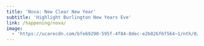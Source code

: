 ```yaml
---
title: 'Nova: New Clear New Year'
subtitle: 'Highlight Burlington New Years Eve'
link: /happening/nova/
image:
  - 'https://ucarecdn.com/bfe69290-595f-4f84-8dec-e2b826f6f564~1/nth/0/'
---
```


